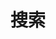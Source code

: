 ---
title: "搜索"
slug: "search"
layout: "search"
outputs:
    - html
    - json
menu:
    main:
        weight: -50
        params: 
            icon: search
---